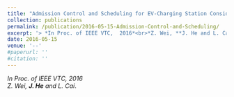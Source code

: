 ```yaml
---
title: "Admission Control and Scheduling for EV-Charging Station Considering Time-of-Use Pricing"
collection: publications
permalink: /publication/2016-05-15-Admission-Control-and-Scheduling/
excerpt: '> *In Proc. of IEEE VTC,  2016*<br>*Z. Wei, **J. He and L. Cai*.'
date: 2016-05-15
venue: '--'
#paperurl: ''
#citation: ''
---
```

*In Proc. of IEEE VTC,  2016*  
*Z. Wei, **J. He** and L. Cai*.
